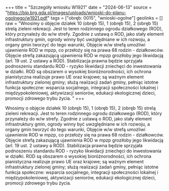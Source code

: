 +++
title = "Szczegóły wniosku W1921"
date = "2024-06-13"
source = "https://bip.brg.gda.pl/images/uploads/wnioski-do-planu-ogolnego/w1921.pdf"
tags = ["obręb: 0015", "wnioski-ogolne"]
geolinks = []
raw = "Wnosimy o objęcie działek 10 (obręb 15), 1 (obręb 15), 2 (obręb 15) strelą zieleni  rekreacji. Jest to teren rodzinnego ogrodu działkowego (ROD), który przynależy do w/w strefy. Zgodnie z ustawą o ROD, jako stały element infrastruktury gmin, ogrody winny być uwzględniane w ich rozwoju, a organy gmin tworzyć do tego warunki, Objęcie w/w strefą umożliwi ujawnienie ROD w mpzp, co przełoży się na prawa 68 rodzin - działkowców. Objęcie strefą zakazującą ujawnienia ROD w mpzp groziłoby jego likwidacją (arl. 19 ust. 2 ustawy a RÓD). Stabilizacja prawna będzie sprzyjała podnoszeniu standardu ROD - ryzyko likwidacji zniechęci do inwestowania w działki. ROD są obszarem o wysokiej bioróżnorodności, ich ochrona pianistyczna realizuje prawo UE oraz krajowe; są ważnym element infrastruktury zielonej gminy; służą reaiizacji zadań gminy, pełniąc istotne funkcja społeczne: wsparcia socjalnego, integracji społeczności lokalnej i międzypokoleniowej, aktywizacji seniorów, edukacji ekologicznej dzieci, promocji zdrowego trybu życia. "
+++

Wnosimy o objęcie działek 10 (obręb 15), 1 (obręb 15), 2 (obręb 15) strelą zieleni  rekreacji. Jest to
teren rodzinnego ogrodu działkowego (ROD), który przynależy do w/w strefy. Zgodnie z ustawą o ROD, jako stały
element infrastruktury gmin, ogrody winny być uwzględniane w ich rozwoju, a organy gmin tworzyć do tego
warunki, Objęcie w/w strefą umożliwi ujawnienie ROD w mpzp, co przełoży się na prawa 68 rodzin - działkowców.
Objęcie strefą zakazującą ujawnienia ROD w mpzp groziłoby jego likwidacją (arl. 19 ust. 2 ustawy a RÓD).
Stabilizacja prawna będzie sprzyjała podnoszeniu standardu ROD - ryzyko likwidacji zniechęci do inwestowania w
działki. ROD są obszarem o wysokiej bioróżnorodności, ich ochrona pianistyczna realizuje prawo UE oraz
krajowe; są ważnym element infrastruktury zielonej gminy; służą reaiizacji zadań gminy, pełniąc istotne funkcja
społeczne: wsparcia socjalnego, integracji społeczności lokalnej i międzypokoleniowej, aktywizacji seniorów,
edukacji ekologicznej dzieci, promocji zdrowego trybu życia.



